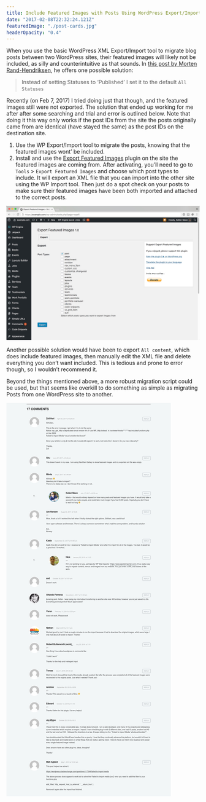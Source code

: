 ```yaml
---
title: Include Featured Images with Posts Using WordPress Export/Import Tool
date: "2017-02-08T22:32:24.121Z"
featuredImage: "./post-cards.jpg"
headerOpacity: "0.4"
---
```


When you use the basic WordPress XML Export/Import tool to migrate blog posts between two WordPress sites, their featured images will likely not be included, as silly and counterintuitive as that sounds. In [this post by Morten Rand-Hendriksen](https://mor10.com/wordpress-importer-not-importing-attachments-try-exporting-all-statuses/), he offers one possible solution:

> Instead of setting Statuses to ‘Published’ I set it to the default `All Statuses`

Recently (on Feb 7, 2017) I tried doing just that though, and the featured images still were not exported. The solution that ended up working for me after after some searching and trial and error is outlined below. Note that doing it this way only works if the post IDs from the site the posts originally came from are identical (have stayed the same) as the post IDs on the destination site.

1. Use the WP Export/Import tool to migrate the posts, knowing that the featured images wont’ be included.
1. Install and use the [Export Featured Images](https://wordpress.org/plugins/export-featured-images/) plugin on the site the featured images are coming from. After activating, you’ll need to go to `Tools` > `Export Featured Images` and choose which post types to include. It will export an XML file that you can import into the other site using the WP Import tool. Then just do a spot check on your posts to make sure their featured images have been both imported and attached to the correct posts.

![Export featured images](./export-featured-images.jpg)

Another possible solution would have been to export `All content`, which does include featured images, then manually edit the XML file and delete everything you don’t want included. This is tedious and prone to error though, so I wouldn’t recommend it.

Beyond the things mentioned above, a more robust migration script could be used, but that seems like overkill to do something as simple as migrating Posts from one WordPress site to another.

![comments](./comments.jpg)
